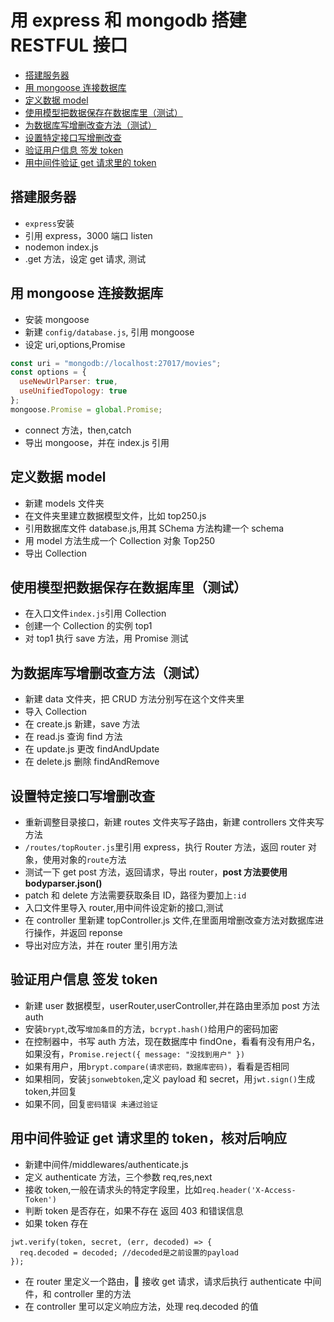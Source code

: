 # 用 express 和 mongodb 搭建 RESTFUL 接口

- [搭建服务器](#搭建服务器)
- [用 mongoose 连接数据库](#用-mongoose-连接数据库)
- [定义数据 model](#定义数据-model)
- [使用模型把数据保存在数据库里（测试）](#使用模型把数据保存在数据库里测试)
- [为数据库写增删改查方法（测试）](#为数据库写增删改查方法测试)
- [设置特定接口写增删改查](#设置特定接口写增删改查)
- [验证用户信息 签发 token](#验证用户信息-签发-token)
- [用中间件验证 get 请求里的 token](#用中间件验证-get-请求里的-token，核对后响应)

## 搭建服务器

- `express`安装
- 引用 express，3000 端口 listen
- nodemon index.js
- .get 方法，设定 get 请求, 测试

## 用 mongoose 连接数据库

- 安装 mongoose
- 新建 `config/database.js`, 引用 mongoose
- 设定 uri,options,Promise

```javascript {.line-numbers}
const uri = "mongodb://localhost:27017/movies";
const options = {
  useNewUrlParser: true,
  useUnifiedTopology: true
};
mongoose.Promise = global.Promise;
```

- connect 方法，then,catch
- 导出 mongoose，并在 index.js 引用

## 定义数据 model

- 新建 models 文件夹
- 在文件夹里建立数据模型文件，比如 top250.js
- 引用数据库文件 database.js,用其 SChema 方法构建一个 schema
- 用 model 方法生成一个 Collection 对象 Top250
- 导出 Collection

## 使用模型把数据保存在数据库里（测试）

- 在入口文件`index.js`引用 Collection
- 创建一个 Collection 的实例 top1
- 对 top1 执行 save 方法，用 Promise 测试

## 为数据库写增删改查方法（测试）

- 新建 data 文件夹，把 CRUD 方法分别写在这个文件夹里
- 导入 Collection
- 在 create.js 新建，save 方法
- 在 read.js 查询 find 方法
- 在 update.js 更改 findAndUpdate
- 在 delete.js 删除 findAndRemove

## 设置特定接口写增删改查

- 重新调整目录接口，新建 routes 文件夹写子路由，新建 controllers 文件夹写方法
- `/routes/topRouter.js`里引用 express，执行 Router 方法，返回 router 对象，使用对象的`route`方法
- 测试一下 get post 方法，返回请求，导出 router，**post 方法要使用 bodyparser.json()**
- patch 和 delete 方法需要获取条目 ID，路径为要加上`:id`
- 入口文件里导入 router,用中间件设定新的接口,测试
- 在 controller 里新建 topController.js 文件,在里面用增删改查方法对数据库进行操作，并返回 reponse
- 导出对应方法，并在 router 里引用方法

## 验证用户信息 签发 token

- 新建 user 数据模型，userRouter,userController,并在路由里添加 post 方法 auth
- 安装`brypt`,改写`增加条目`的方法，`bcrypt.hash()`给用户的密码加密
- 在控制器中，书写 auth 方法，现在数据库中 findOne，看看有没有用户名，如果没有，`Promise.reject({ message: "没找到用户" })`
- 如果有用户，用`brypt.compare(请求密码，数据库密码)`，看看是否相同
- 如果相同，安装`jsonwebtoken`,定义 payload 和 secret，用`jwt.sign()`生成 token,并回复
- 如果不同，回复`密码错误 未通过验证`

## 用中间件验证 get 请求里的 token，核对后响应

- 新建中间件/middlewares/authenticate.js
- 定义 authenticate 方法，三个参数 req,res,next
- 接收 token,一般在请求头的特定字段里，比如`req.header('X-Access-Token')`
- 判断 token 是否存在，如果不存在 返回 403 和错误信息
- 如果 token 存在

```javascript{.line-numbers}
jwt.verify(token, secret, (err, decoded) => {
  req.decoded = decoded; //decoded是之前设置的payload
});
```

- 在 router 里定义一个路由， 接收 get 请求，请求后执行 authenticate 中间件，和 controller 里的方法
- 在 controller 里可以定义响应方法，处理 req.decoded 的值
